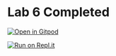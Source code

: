 # Lab 6 Completed

[![Open in Gitpod](https://gitpod.io/button/open-in-gitpod.svg)](https://gitpod.io/#https://github.com/snickdx/info2602l6)


[![Run on Repl.it](https://repl.it/badge/github/uwidcit/info2602ps)](https://repl.it/github/snickdx/info2602l6)
